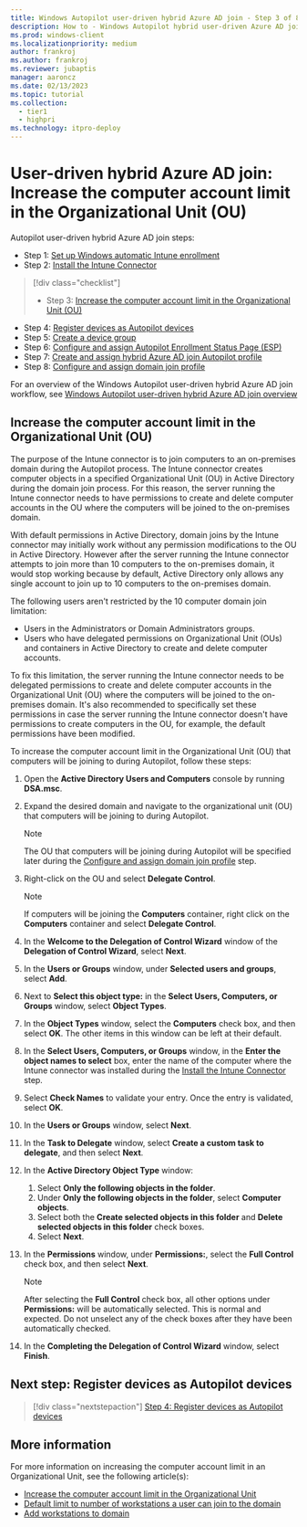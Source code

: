 ```yaml
---
title: Windows Autopilot user-driven hybrid Azure AD join - Step 3 of 8 - Increase the computer account limit in the Organizational Unit (OU)
description: How to - Windows Autopilot hybrid user-driven Azure AD join - Step 3 of 8 - Increase the computer account limit in the Organizational Unit (OU).
ms.prod: windows-client
ms.localizationpriority: medium
author: frankroj
ms.author: frankroj
ms.reviewer: jubaptis
manager: aaroncz
ms.date: 02/13/2023
ms.topic: tutorial
ms.collection: 
  - tier1
  - highpri
ms.technology: itpro-deploy
---
```


# User-driven hybrid Azure AD join: Increase the computer account limit in the Organizational Unit (OU)

Autopilot user-driven hybrid Azure AD join steps:
- Step 1: [Set up Windows automatic Intune enrollment](hybrid-azure-ad-join-automatic-enrollment.md)
- Step 2: [Install the Intune Connector](hybrid-azure-ad-join-intune-connector.md)
> [!div class="checklist"]
> - Step 3: [Increase the computer account limit in the Organizational Unit (OU)](hybrid-azure-ad-join-computer-account-limit.md)
- Step 4: [Register devices as Autopilot devices](hybrid-azure-ad-join-register-device.md)
- Step 5: [Create a device group](hybrid-azure-ad-join-device-group.md)
- Step 6: [Configure and assign Autopilot Enrollment Status Page (ESP)](hybrid-azure-ad-join-esp.md)
- Step 7: [Create and assign hybrid Azure AD join Autopilot profile](hybrid-azure-ad-join-autopilot-profile.md)
- Step 8: [Configure and assign domain join profile](hybrid-azure-ad-join-domain-join-profile.md)

For an overview of the Windows Autopilot user-driven hybrid Azure AD join workflow, see [Windows Autopilot user-driven hybrid Azure AD join overview](hybrid-azure-ad-join-workflow.md)

## Increase the computer account limit in the Organizational Unit (OU)

The purpose of the Intune connector is to join computers to an on-premises domain during the Autopilot process. The Intune connector creates computer objects in a specified Organizational Unit (OU) in Active Directory during the domain join process. For this reason, the server running the Intune connector needs to have permissions to create and delete computer accounts in the OU where the computers will be joined to the on-premises domain.

With default permissions in Active Directory, domain joins by the Intune connector may initially work without any permission modifications to the OU in Active Directory. However after the server running the Intune connector attempts to join more than 10 computers to the on-premises domain, it would stop working because by default, Active Directory only allows any single account to join up to 10 computers to the on-premises domain.

The following users aren't restricted by the 10 computer domain join limitation:

- Users in the Administrators or Domain Administrators groups.
- Users who have delegated permissions on Organizational Unit (OUs) and containers in Active Directory to create and delete computer accounts.

To fix this limitation, the server running the Intune connector needs to be delegated permissions to create and delete computer accounts in the Organizational Unit (OU) where the computers will be joined to the on-premises domain. It's also recommended to specifically set these permissions in case the server running the Intune connector doesn't have permissions to create computers in the OU, for example, the default permissions have been modified.

To increase the computer account limit in the Organizational Unit (OU) that computers will be joining to during Autopilot, follow these steps:

1. Open the **Active Directory Users and Computers** console by running **DSA.msc**.

2. Expand the desired domain and navigate to the organizational unit (OU) that computers will be joining to during Autopilot.

    > [!NOTE]
    >
    > The OU that computers will be joining during Autopilot will be specified later during the [Configure and assign domain join profile](hybrid-azure-ad-join-domain-join-profile.md) step.

3. Right-click on the OU and select **Delegate Control**.

    > [!NOTE]
    >
    > If computers will be joining the **Computers** container, right click on the **Computers** container and select **Delegate Control**.

4. In the **Welcome to the Delegation of Control Wizard** window of the **Delegation of Control Wizard**, select **Next**.

5. In the **Users or Groups** window, under **Selected users and groups**, select **Add**.

6. Next to **Select this object type:** in the **Select Users, Computers, or Groups** window, select **Object Types**.

7. In the **Object Types** window, select the **Computers** check box, and then select **OK**. The other items in this window can be left at their default.

8. In the **Select Users, Computers, or Groups** window, in the **Enter the object names to select** box, enter the name of the computer where the Intune connector was installed during the [Install the Intune Connector](hybrid-azure-ad-join-intune-connector.md) step.

9. Select **Check Names** to validate your entry. Once the entry is validated, select **OK**.

10. In the **Users or Groups** window, select **Next**.

11. In the **Task to Delegate** window, select **Create a custom task to delegate**, and then select **Next**.

12. In the **Active Directory Object Type** window:

    1. Select **Only the following objects in the folder**.
    2. Under **Only the following objects in the folder**, select **Computer objects**.
    3. Select both the **Create selected objects in this folder** and **Delete selected objects in this folder** check boxes.
    4. Select **Next**.

13. In the **Permissions** window, under **Permissions:**, select the **Full Control** check box, and then select **Next**.

    > [!NOTE]
    >
    > After selecting the **Full Control** check box, all other options under **Permissions:** will be automatically selected. This is normal and expected. Do not unselect any of the check boxes after they have been automatically checked.

14. In the **Completing the Delegation of Control Wizard** window, select **Finish**.

## Next step: Register devices as Autopilot devices

> [!div class="nextstepaction"]
> [Step 4: Register devices as Autopilot devices](hybrid-azure-ad-join-register-device.md)

## More information

For more information on increasing the computer account limit in an Organizational Unit, see the following article(s):

- [Increase the computer account limit in the Organizational Unit](/mem/autopilot/windows-autopilot-hybrid#increase-the-computer-account-limit-in-the-organizational-unit)
- [Default limit to number of workstations a user can join to the domain](/troubleshoot/windows-server/identity/default-workstation-numbers-join-domain)
- [Add workstations to domain](/windows/security/threat-protection/security-policy-settings/add-workstations-to-domain)
